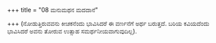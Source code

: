 +++
title = "08 ಮನುಮಥನ ಮದದಾನೆ"

+++
(ನೋಡುತ್ತಿರುವವನು ಕೀಚಕನೆಂದು ಭಾವಿಸಿದರೆ ಈ ವರ್ಣನೆಗೆ ಅರ್ಥ ಬರುತ್ತದೆ. ಬರಿಯ ಕವಿಯದೆಂದು ಭಾವಿಸಿದರೆ ಅವನು ತೋರುವ ಉತ್ಸಾಹ ಸಮರ್ಥನೀಯವಾಗುವುದಿಲ್ಲ).